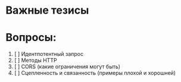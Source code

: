# Важные тезисы


# Вопросы:
1. [ ] Идентпотентный запрос
2. [ ] Методы HTTP
3. [ ] CORS (какие ограничения могут быть)
4. [ ] Сцепленность и связанность (примеры плохой и хорошней)